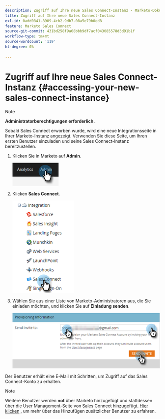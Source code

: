 ```yaml
---
description: Zugriff auf Ihre neue Sales Connect-Instanz - Marketo-Dokumente - Produktdokumentation
title: Zugriff auf Ihre neue Sales Connect-Instanz
exl-id: 0add0841-8909-4cb2-9db7-08a5e79b0ed8
feature: Marketo Sales Connect
source-git-commit: 431bd258f9a68bbb9df7acf043085578d3d91b1f
workflow-type: tm+mt
source-wordcount: '119'
ht-degree: 0%

---
```


# Zugriff auf Ihre neue Sales Connect-Instanz {#accessing-your-new-sales-connect-instance}

>[!NOTE]
>
>**Administratorberechtigungen erforderlich.**

Sobald Sales Connect erworben wurde, wird eine neue Integrationsseite in Ihrer Marketo-Instanz angezeigt. Verwenden Sie diese Seite, um Ihren ersten Benutzer einzuladen und seine Sales Connect-Instanz bereitzustellen.

1. Klicken Sie in Marketo auf **Admin**.

   ![](assets/accessing-your-new-sales-connect-instance-1.png)

1. Klicken **Sales Connect**.

   ![](assets/accessing-your-new-sales-connect-instance-2.png)

1. Wählen Sie aus einer Liste von Marketo-Administratoren aus, die Sie einladen möchten, und klicken Sie auf **Einladung senden**.

   ![](assets/accessing-your-new-sales-connect-instance-3.png)

Der Benutzer erhält eine E-Mail mit Schritten, um Zugriff auf das Sales Connect-Konto zu erhalten.

>[!NOTE]
>
>Weitere Benutzer werden **not** über Marketo hinzugefügt und stattdessen über die User Management-Seite von Sales Connect hinzugefügt. [Hier klicken](/help/marketo/product-docs/marketo-sales-connect/admin/invite-users.md) , um mehr über das Hinzufügen zusätzlicher Benutzer zu erfahren.
